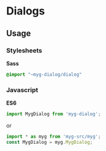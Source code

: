 # Dialogs

## Usage

### Stylesheets

**Sass**

```sass
@import "~myg-dialog/dialog"
```

### Javascript

**ES6**

```js
import MygDialog from 'myg-dialog';
```

or

```js
import * as myg from 'myg-src/myg';
const MygDialog = myg.MygDialog;
```
